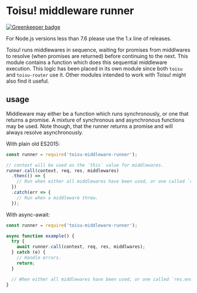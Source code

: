 # Toisu! middleware runner

[![Greenkeeper badge](https://badges.greenkeeper.io/qubyte/toisu-middleware-runner.svg)](https://greenkeeper.io/)

For Node.js versions less than 7.6 please use the 1.x line of releases.

Toisu! runs middlewares in sequence, waiting for promises from middlwares to resolve (when promises
are returned) before continuing to the next. This module contains a function which does this
sequential middleware execution. This logic has been placed in its own module since both `toisu` and
`toisu-router` use it. Other modules intended to work with Toisu! might also find it useful.

## usage

Middleware may either be a function which runs synchronously, or one that returns a promise. A
mixture of synchronous and asynchronous functions may be used. Note though, that the runner returns
a promise and will always resolve asynchronously.

With plain old ES2015:
```javascript
const runner = require('toisu-middleware-runner');

// context will be used as the `this` value for middlewares.
runner.call(context, req, res, middlewares)
  .then(() => {
    // Run when either all middlewares have been used, or one called `res.end()`.
  })
  .catch(err => {
    // Run when a middleware threw.
  });
```

With async-await:
```javascript
const runner = require('toisu-middleware-runner');

async function example() {
  try {
    await runner.call(context, req, res, middlwares);
  } catch (e) {
    // Handle errors.
    return;
  }

  // When either all middlewares have been used, or one called `res.end()`.
}
```
